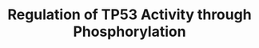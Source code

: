---
annotations:
- type: Pathway Ontology
  value: regulatory pathway
- type: Pathway Ontology
  value: transcription pathway
authors:
- ReactomeTeam
- Ryanmiller
description: Phosphorylation of TP53 (p53) at the N-terminal serine residues S15 and
  S20 plays a critical role in protein stabilization as phosphorylation at these sites
  interferes with binding of the ubiquitin ligase MDM2 to TP53. Several different
  kinases can phosphorylate TP53 at S15 and S20. In response to double strand DNA
  breaks, S15 is phosphorylated by ATM (Banin et al. 1998, Canman et al. 1998, Khanna
  et al. 1998), and S20 by CHEK2 (Chehab et al. 1999, Chehab et al. 2000, Hirao et
  al. 2000). DNA damage or other types of genotoxic stress, such as stalled replication
  forks, can trigger ATR-mediated phosphorylation of TP53 at S15 (Lakin et al. 1999,
  Tibbetts et al. 1999) and CHEK1-mediated phosphorylation of TP53 at S20 (Shieh et
  al. 2000). In response to various types of cell stress, NUAK1 (Hou et al. 2011),
  CDK5 (Zhang et al. 2002, Lee et al. 2007, Lee et al. 2008), AMPK (Jones et al. 2005)
  and TP53RK (Abe et al. 2001, Facchin et al. 2003) can phosphorylate TP53 at S15,
  while PLK3 (Xie, Wang et al. 2001, Xie, Wu et al. 2001) can phosphorylate TP53 at
  S20.<p>Phosphorylation of TP53 at serine residue S46 promotes transcription of TP53-regulated
  apoptotic genes rather than cell cycle arrest genes. Several kinases can phosphorylate
  S46 of TP53, including ATM-activated DYRK2, which, like TP53, is targeted for degradation
  by MDM2 (Taira et al. 2007, Taira et al. 2010). TP53 is also phosphorylated at S46
  by HIPK2 in the presence of the TP53 transcriptional target TP53INP1 (D'Orazi et
  al. 2002, Hofmann et al. 2002, Tomasini et al. 2003). CDK5, in addition to phosphorylating
  TP53 at S15, also phosphorylates it at S33 and S46, which promotes neuronal cell
  death (Lee et al. 2007).<p>MAPKAPK5 (PRAK) phosphorylates TP53 at serine residue
  S37, promoting cell cycle arrest and cellular senescence in response to oncogenic
  RAS signaling (Sun et al. 2007).<p>NUAK1 phosphorylates TP53 at S15 and S392, and
  phosphorylation at S392 may contribute to TP53-mediated transcriptional activation
  of cell cycle arrest genes (Hou et al. 2011). S392 of TP53 is also phosphorylated
  by the complex of casein kinase II (CK2) bound to the FACT complex, enhancing transcriptional
  activity of TP53 in response to UV irradiation (Keller et al. 2001, Keller and Lu
  2002).<p>The activity of TP53 is inhibited by phosphorylation at serine residue
  S315, which enhances MDM2 binding and degradation of TP53. S315 of TP53 is phosphorylated
  by Aurora kinase A (AURKA) (Katayama et al. 2004) and CDK2 (Luciani et al. 2000).
  Interaction with MDM2 and the consequent TP53 degradation is also increased by phosphorylation
  of TP53 threonine residue T55 by the transcription initiation factor complex TFIID
  (Li et al. 2004).<p>Aurora kinase B (AURKB) has been shown to phosphorylate TP53
  at serine residue S269 and threonine residue T284, which is possibly facilitated
  by the binding of the NIR co-repressor. AURKB-mediated phosphorylation was reported
  to inhibit TP53 transcriptional activity through an unknown mechanism (Wu et al.
  2011). A putative direct interaction between TP53 and AURKB has also been described
  and linked to TP53 phosphorylation and S183, T211 and S215 and TP53 degradation
  (Gully et al. 2012).  View original pathway at [http://www.reactome.org/PathwayBrowser/#DIAGRAM=6804756
  Reactome].
last-edited: 2021-01-25
organisms:
- Homo sapiens
redirect_from:
- /index.php/Pathway:WP3838
- /instance/WP3838
schema-jsonld:
- '@context': https://schema.org/
  '@id': https://wikipathways.github.io/pathways/WP3838.html
  '@type': Dataset
  creator:
    '@type': Organization
    name: WikiPathways
  description: Phosphorylation of TP53 (p53) at the N-terminal serine residues S15
    and S20 plays a critical role in protein stabilization as phosphorylation at these
    sites interferes with binding of the ubiquitin ligase MDM2 to TP53. Several different
    kinases can phosphorylate TP53 at S15 and S20. In response to double strand DNA
    breaks, S15 is phosphorylated by ATM (Banin et al. 1998, Canman et al. 1998, Khanna
    et al. 1998), and S20 by CHEK2 (Chehab et al. 1999, Chehab et al. 2000, Hirao
    et al. 2000). DNA damage or other types of genotoxic stress, such as stalled replication
    forks, can trigger ATR-mediated phosphorylation of TP53 at S15 (Lakin et al. 1999,
    Tibbetts et al. 1999) and CHEK1-mediated phosphorylation of TP53 at S20 (Shieh
    et al. 2000). In response to various types of cell stress, NUAK1 (Hou et al. 2011),
    CDK5 (Zhang et al. 2002, Lee et al. 2007, Lee et al. 2008), AMPK (Jones et al.
    2005) and TP53RK (Abe et al. 2001, Facchin et al. 2003) can phosphorylate TP53
    at S15, while PLK3 (Xie, Wang et al. 2001, Xie, Wu et al. 2001) can phosphorylate
    TP53 at S20.<p>Phosphorylation of TP53 at serine residue S46 promotes transcription
    of TP53-regulated apoptotic genes rather than cell cycle arrest genes. Several
    kinases can phosphorylate S46 of TP53, including ATM-activated DYRK2, which, like
    TP53, is targeted for degradation by MDM2 (Taira et al. 2007, Taira et al. 2010).
    TP53 is also phosphorylated at S46 by HIPK2 in the presence of the TP53 transcriptional
    target TP53INP1 (D'Orazi et al. 2002, Hofmann et al. 2002, Tomasini et al. 2003).
    CDK5, in addition to phosphorylating TP53 at S15, also phosphorylates it at S33
    and S46, which promotes neuronal cell death (Lee et al. 2007).<p>MAPKAPK5 (PRAK)
    phosphorylates TP53 at serine residue S37, promoting cell cycle arrest and cellular
    senescence in response to oncogenic RAS signaling (Sun et al. 2007).<p>NUAK1 phosphorylates
    TP53 at S15 and S392, and phosphorylation at S392 may contribute to TP53-mediated
    transcriptional activation of cell cycle arrest genes (Hou et al. 2011). S392
    of TP53 is also phosphorylated by the complex of casein kinase II (CK2) bound
    to the FACT complex, enhancing transcriptional activity of TP53 in response to
    UV irradiation (Keller et al. 2001, Keller and Lu 2002).<p>The activity of TP53
    is inhibited by phosphorylation at serine residue S315, which enhances MDM2 binding
    and degradation of TP53. S315 of TP53 is phosphorylated by Aurora kinase A (AURKA)
    (Katayama et al. 2004) and CDK2 (Luciani et al. 2000). Interaction with MDM2 and
    the consequent TP53 degradation is also increased by phosphorylation of TP53 threonine
    residue T55 by the transcription initiation factor complex TFIID (Li et al. 2004).<p>Aurora
    kinase B (AURKB) has been shown to phosphorylate TP53 at serine residue S269 and
    threonine residue T284, which is possibly facilitated by the binding of the NIR
    co-repressor. AURKB-mediated phosphorylation was reported to inhibit TP53 transcriptional
    activity through an unknown mechanism (Wu et al. 2011). A putative direct interaction
    between TP53 and AURKB has also been described and linked to TP53 phosphorylation
    and S183, T211 and S215 and TP53 degradation (Gully et al. 2012).  View original
    pathway at [http://www.reactome.org/PathwayBrowser/#DIAGRAM=6804756 Reactome].
  keywords:
  - 'STK11 '
  - STK11
  - p-S15,S20,S46-TP53
  - 'TAF3 '
  - 'RFC2 '
  - 'p-S990,Ac-K1249-BRIP1 '
  - 'MRE11A '
  - 'p-T182-MAPKAPK5 '
  - 'RFC4 '
  - Tetramer:STK11:NUAK1
  - 'RAD9B '
  - 'p-S37-TP53 '
  - 'TAF5 '
  - 'AMP '
  - 'RPS27A(1-76) '
  - p-T288-AURKA:TPX2
  - p-S166,S188-MDM2:MDM4
  - Tetramer:STK11:p-T211-NUAK1
  - 'TAF7 '
  - MAPK:p-T-182-MAPKAPK5
  - 'TAF13 '
  - 'TAF2 '
  - AURKB:NOC2L:p-S15,S20,S269,T284-TP53
  - NOC2L:p-S15,S20-TP53
  - Tetramer
  - p-S,3T-CHEK2
  - AURKB:NOC2L:p-S15,S20-TP53
  - 'UBA52(1-76) '
  - p-S315-TP53 Tetramer
  - TP53 Tetramer
  - 'NUAK1 '
  - 'TP53 '
  - 'RAD17 '
  - 'TAF1 '
  - 'CDK5R1(99-307) '
  - '3'' overhanging DNA at resected DSB ends '
  - p-Y15,S159-CDK5:CDK5R1 (99-307)
  - 'PRKAB1 '
  - 'UBC(305-380) '
  - 'UBC(229-304) '
  - 'RPA1 '
  - 'p-S343-NBN '
  - 'TAF6 '
  - 'RFC5 '
  - 'CCNA2 '
  - 'EXO1 '
  - p-T211-NUAK1
  - 'CSNK2A2 '
  - 'p-T55-TP53 '
  - NOC2L
  - 'RAD1 '
  - p-S15,S20,S392-TP53
  - 'TOP3A '
  - 'TAF1L '
  - CCNA:p-T160-CDK2
  - 'TAF4 '
  - 'UBB(153-228) '
  - 'PRKAG3 '
  - TP53RK
  - 'PRKAG1 '
  - 'UBC(153-228) '
  - p-T106,S442-DYRK2
  - 'p-T172-PRKAA2 '
  - phospho-p38
  - Regulation of TP53
  - p-S166,S188-MDM2
  - 'p-Y15,S159-CDK5 '
  - 'UBC(1-76) '
  - PolyUb-DYRK2
  - 'p-S15,S33,S46-TP53 '
  - 'SSRP1 '
  - TP53INP1
  - p-S15,S33,S46-TP53
  - Oxidative Stress
  - 'RMI2 '
  - 'PIN1 '
  - 'RFC3 '
  - 'p-S988,S1387,S1423,S1524,S1547-BRCA1 '
  - 'CSNK2B '
  - 'p-HIPK2 '
  - TP53INP1:p-HIPK2:PIN1:p-S15,S20-TP53
  - 'UBC(457-532) '
  - 'RAD50 '
  - dimer,
  - 'UBB(1-76) '
  - p-S15,S392-TP53
  - ATR:ATRIP:RPA:3'
  - DYRK2
  - p-HIPK2:PIN1
  - 'RMI1 '
  - 'p-T714,T734-BARD1 '
  - 'p-T183-PRKAA1 '
  - heterotrimer
  - HIPK1
  - 'p-S15,S20,S269,T284-TP53 '
  - TFIID
  - p-T55-TP53 Tetramer
  - 'SUPT16H '
  - 'TP53INP1 '
  - 'HIPK1 '
  - 'RPA3 '
  - Induced Senescence
  - 'p-T288-AURKA '
  - TP53
  - 'UBC(533-608) '
  - ATP
  - Expression and
  - 'p-S15,S392-TP53 '
  - p-S1981,Ac-K3016-ATM
  - 'UBC(381-456) '
  - 'TAF10 '
  - p-S317,S345-CHEK1
  - Casein kinase II
  - Activated AMPK
  - 'UBC(609-684) '
  - 'TAF11 '
  - 'TAF15 '
  - p-S15-TP53 Tetramer
  - AURKB
  - 'p-S15,S20,S46-TP53 '
  - 'NOC2L '
  - overhanging
  - ADP
  - 'HUS1 '
  - 'p-S315-TP53 '
  - p-S15,S20-TP53
  - 'TAF4B '
  - FACT complex
  - 'K6PolyUb,p-T714,T734-BARD1 '
  - 'TBP '
  - 'p-S166,S188-MDM2 '
  - 'DNA2 '
  - 'KAT5 '
  - 'p-S327,T847,T859-RBBP8 '
  - 'RHNO1 '
  - p-S37-TP53 Tetramer
  - 'RAD9A '
  - 'PRKAB2 '
  - NUAK1
  - 'TAF7L '
  - 'p-S15,S20,S392-TP53 '
  - 'p-S15,S20-TP53 '
  - 'AURKB '
  - 'UBC(77-152) '
  - 'MDM4 '
  - Degradation
  - ssDNA-DSBs:p-MRN:p-S1981,Ac-K3016-ATM:KAT5:BRCA1-C complex:EXO1,DNA2:BLM,WRN:p-S990,Ac-K1249-BRIP1:RAD17:RFC:RAD9:HUS1:RAD1:RHNO1:TOPBP1
  - TP53 Tetramer:HIPK1
  - 'BLM '
  - 'TPX2 '
  - 'TAF9 '
  - 'TAF9B '
  - PLK3
  - 'ATR '
  - 'p-T160-CDK2 '
  - 'p-T211-NUAK1 '
  - 'p-T180,Y182-MAPK14 '
  - 'CCNA1 '
  - 'UBB(77-152) '
  - 'p-T180,Y182-MAPK11 '
  - CK2:FACT
  - 'RPA2 '
  - 'PRKAG2 '
  - 'p-S15-TP53 '
  - 'p-S1981,Ac-K3016-ATM '
  - 'TAF12 '
  - 'WRN '
  - 'K6PolyUb,p-S988,S1387,S1423,S1524,S1547-BRCA1 '
  - 'ATRIP '
  - 'CSNK2A1 '
  - Ub
  - 'TOPBP1 '
  license: CC0
  name: Regulation of TP53 Activity through Phosphorylation
seo: CreativeWork
title: Regulation of TP53 Activity through Phosphorylation
wpid: WP3838
---